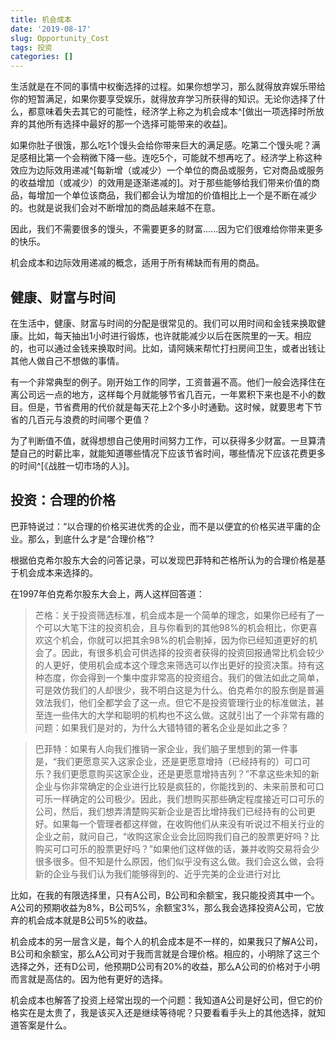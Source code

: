 ```yaml
---
title: 机会成本
date: '2019-08-17'
slug: Opportunity_Cost
tags: 投资
categories: []
---
```


生活就是在不同的事情中权衡选择的过程。如果你想学习，那么就得放弃娱乐带给你的短暂满足，如果你要享受娱乐，就得放弃学习所获得的知识。无论你选择了什么，都意味着失去其它的可能性，经济学上称之为机会成本^[做出一项选择时所放弃的其他所有选择中最好的那一个选择可能带来的收益]。

如果你肚子很饿，那么吃1个馒头会给你带来巨大的满足感。吃第二个馒头呢？满足感相比第一个会稍微下降一些。连吃5个，可能就不想再吃了。经济学上称这种效应为边际效用递减^[每新增（或减少）一个单位的商品或服务，它对商品或服务的收益增加（或减少）的效用是逐渐递减的]。对于那些能够给我们带来价值的商品，每增加一个单位该商品，我们都会认为增加的价值相比上一个是不断在减少的。也就是说我们会对不断增加的商品越来越不在意。

因此，我们不需要很多的馒头，不需要更多的财富......因为它们很难给你带来更多的快乐。

机会成本和边际效用递减的概念，适用于所有稀缺而有用的商品。

## 健康、财富与时间

在生活中，健康、财富与时间的分配是很常见的。我们可以用时间和金钱来换取健康。比如，每天抽出1小时进行锻炼，也许就能减少以后在医院里的一天。相应的，也可以通过金钱来换取时间。比如，请阿姨来帮忙打扫房间卫生，或者出钱让其他人做自己不想做的事情。

有一个非常典型的例子。刚开始工作的同学，工资普遍不高。他们一般会选择住在离公司远一点的地方，这样每个月就能够节省几百元，一年累积下来也是不小的数目。但是，节省费用的代价就是每天花上2个多小时通勤。这时候，就要思考下节省的几百元与浪费的时间哪个更值？

为了判断值不值，就得想想自己使用时间努力工作，可以获得多少财富。一旦算清楚自己的时薪比率，就能知道哪些情况下应该节省时间，哪些情况下应该花费更多的时间^[《战胜一切市场的人》]。

## 投资：合理的价格

巴菲特说过：“以合理的价格买进优秀的企业，而不是以便宜的价格买进平庸的企业。那么，到底什么才是“合理价格”?

根据伯克希尔股东大会的问答记录，可以发现巴菲特和芒格所认为的合理价格是基于机会成本来选择的。

在1997年伯克希尔股东大会上，两人这样回答道：

>芒格：关于投资筛选标准，机会成本是一个简单的理念，如果你已经有了一个可以大笔下注的投资机会，且与你看到的其他98%的机会相比，你更喜欢这个机会，你就可以把其余98%的机会剔掉，因为你已经知道更好的机会了。因此，有很多机会可供选择的投资者获得的投资回报通常比机会较少的人更好，使用机会成本这个理念来筛选可以作出更好的投资决策。持有这种态度，你会得到一个集中度非常高的投资组合。我们的做法如此之简单，可是效仿我们的人却很少，我不明白这是为什么。伯克希尔的股东倒是普遍效法我们，他们全都学会了这一点。但它不是投资管理行业的标准做法，甚至连一些伟大的大学和聪明的机构也不这么做。这就引出了一个非常有趣的问题：如果我们是对的，为什么大错特错的著名企业是如此之多？

>巴菲特：如果有人向我们推销一家企业，我们脑子里想到的第一件事是，“我们更愿意买入这家企业，还是更愿意增持（已经持有的）可口可乐？我们更愿意购买这家企业，还是更愿意增持吉列？”不拿这些未知的新企业与你非常确定的企业进行比较是疯狂的，你能找到的、未来前景和可口可乐一样确定的公司极少。因此，我们想购买那些确定程度接近可口可乐的公司，然后，我们想弄清楚购买新企业是否比增持我们已经持有的公司更好。如果每一个管理者都这样做，在收购他们从来没有听说过不相关行业的企业之前，就问自己，“收购这家企业会比回购我们自己的股票更好吗？比购买可口可乐的股票更好吗？”如果他们这样做的话，兼并收购交易将会少很多很多。但不知是什么原因，他们似乎没有这么做。我们会这么做，会将新的企业与我们认为我们能够得到的、近乎完美的企业进行对比

比如，在我的有限选择里，只有A公司，B公司和余额宝，我只能投资其中一个。A公司的预期收益为8%，B公司5%，余额宝3%，那么我会选择投资A公司，它放弃的机会成本就是B公司5%的收益。

机会成本的另一层含义是，每个人的机会成本是不一样的，如果我只了解A公司，B公司和余额宝，那么A公司对于我而言就是合理价格。相应的，小明除了这三个选择之外，还有D公司，他预期D公司有20%的收益，那么A公司的价格对于小明而言就是高估的。因为他有更好的选择。

机会成本也解答了投资上经常出现的一个问题：我知道A公司是好公司，但它的价格实在是太贵了，我是该买入还是继续等待呢？只要看看手头上的其他选择，就知道答案是什么。
